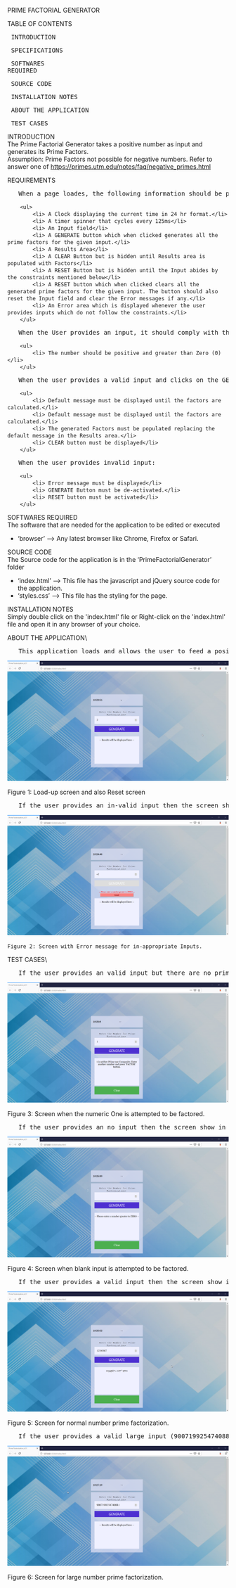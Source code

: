 PRIME FACTORIAL GENERATOR

TABLE OF CONTENTS\
	<pre> INTRODUCTION	</pre>
	<pre> SPECIFICATIONS	</pre>
	<pre> SOFTWARES REQUIRED	</pre>
	<pre> SOURCE CODE	</pre>
	<pre> INSTALLATION NOTES	</pre>
	<pre> ABOUT THE APPLICATION	</pre>
	<pre> TEST CASES	</pre>


INTRODUCTION\
	The Prime Factorial Generator takes a positive number as input and generates its Prime Factors. \
	Assumption: Prime Factors not possible for negative numbers. Refer to answer one of https://primes.utm.edu/notes/faq/negative_primes.html

REQUIREMENTS
<pre>	When a page loades, the following information should be provided:</pre>
		<ul>
			<li> A Clock displaying the current time in 24 hr format.</li>
			<li> A timer spinner that cycles every 125ms</li>
			<li> An Input field</li>
			<li> A GENERATE button which when clicked generates all the prime factors for the given input.</li>
			<li> A Results Area</li>
			<li> A CLEAR Button but is hidden until Results area is populated with Factors</li>
			<li> A RESET Button but is hidden until the Input abides by the constraints mentioned below</li>
			<li> A RESET button which when clicked clears all the generated prime factors for the given input. The button should also reset the Input field and clear the Error messages if any.</li>
			<li> An Error area which is displayed whenever the user provides inputs which do not follow the constraints.</li>
		</ul>
		
<pre>	When the User provides an input, it should comply with the following constraints:</pre>
		<ul>
			<li> The number should be positive and greater than Zero (0)</li>
		</ul>
	
<pre>	When the user provides a valid input and clicks on the GENERATE Button:</pre>
		<ul>
			<li> Default message must be displayed until the factors are calculated.</li>
			<li> Default message must be displayed until the factors are calculated.</li>
			<li> The generated Factors must be populated replacing the default message in the Results area.</li>
			<li> CLEAR button must be displayed</li>
		</ul>
		
<pre>	When the user provides invalid input:</pre>
		<ul>
			<li> Error message must be displayed</li>
			<li> GENERATE Button must be de-activated.</li>
			<li> RESET button must be activated</li>
		</ul>
		
SOFTWARES REQUIRED\
	The software that are needed for the application to be edited or executed 
	<ul>
	<li> ‘browser’ --> Any latest browser like Chrome, Firefox or Safari.</li>
	</ul>

SOURCE CODE\
	The Source code for the application is in the ‘PrimeFactorialGenerator’ folder
	<ul>
	<li> ‘index.html’ --> This file has the javascript and jQuery source code for the application.</li>
	<li>‘styles.css’ --> This file has the styling for the page.</li>
	</ul>

INSTALLATION NOTES\
	Simply double click on the 'index.html' file or Right-click on the 'index.html' file and open it in any browser of your choice.

ABOUT THE APPLICATION\
<pre>	This application loads and allows the user to feed a positive number as Input and generate its Prime Factors. The application begins at the page displayed in screen shown in Figure 1.</pre> 

![](readme_images/fig1.png)	

Figure 1: Load-up screen and also Reset screen
	
<pre>	If the user provides an in-valid input then the screen show in Figure 2 is displayed.</pre>
	
![](readme_images/fig2.png)

	Figure 2: Screen with Error message for in-appropriate Inputs.
	
TEST CASES\
<pre>	If the user provides an valid input but there are no prime factors for it then the screen show in Figure 3 is displayed.</pre>
	
![](readme_images/fig3.png)

Figure 3: Screen when the numeric One is attempted to be factored.

<pre>	If the user provides an no input then the screen show in Figure 4 is displayed. </pre>
	
![](readme_images/fig4.png)

Figure 4: Screen when blank input is attempted to be factored.

<pre>	If the user provides a valid input then the screen show in Figure 5 is displayed.</pre>
	
![](readme_images/fig5.png)

Figure 5: Screen for normal number prime factorization.

<pre>	If the user provides a valid large input (9007199254740881) then the screen show in Figure 6 is displayed.</pre>
	
![](readme_images/fig6.png)

Figure 6: Screen for large number prime factorization.



